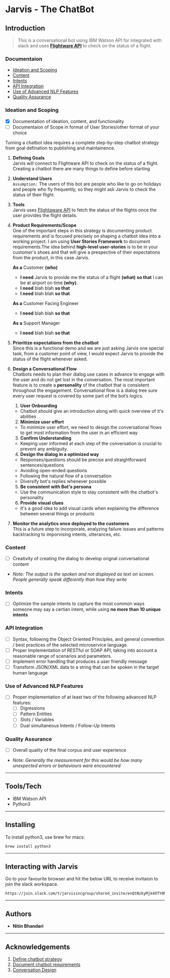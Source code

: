 # Jarvis - The ChatBot

## Introduction 
> This is a conversational bot using IBM Watson API for <project> integrated with slack and uses [**Flightware API**](https://flightaware.com/commercial/flightxml/) to check on the status of a flight. 

### Documentaion
- [Ideation and Scoping](#ideation-and-scoping)
- [Content ](#content)
- [Intents](#intents)
- [API Integration](#api-integration)
- [Use of Advanced NLP Features](#use-of-advanced-nlp-features)
- [Quality Assurance](#quality-assurance)

### Ideation and Scoping
  - [x] Documentation of ideation, content, and functionality
  - [ ] Documentaion of Scope in format of User Stories/other format of your choice
  
  Turning a chatbot idea requires a complete step-by-step chatbot strategy from goal defination to publishing and maintainence. 
  
   1. **Defining Goals**\
        Jarvis will connect to Flightware API to check on the status of a flight. Creating a chatbot there are many things to     define before starting

   2. **Understand Users**\
        `Assumption:` The users of this bot are people who like to go on holidays and people who fly frequently, so they might ask Jarvis to check the status of their flight. 

   3. **Tools**\
        Jarvis uses [Flightaware API](https://flightaware.com/commercial/flightxml/) to fetch the status of the flights once the user provides the flight details. 

   4. **Product Requirements/Scope**\
        One of the important steps in this strategy is documenting product requirements and is focused precisely on shaping a chatbot idea into a working project. I am using **User Stories Framework** to document requirements.The idea behind **high-level user-stories**  is to be in your customer's shoes and that will give a prespective of their expectations from the product, in this case Jarvis. 
        
        **As a** Customer **(who)**
        - **I need** Jarvis to provide me the status of a flight  **(what)** **so that** I can be at airport on time **(why)**. 
        - **I need** blah blah **so that**
        - **I need** blah blah **so that**
        
        **As a** Customer Facing Engineer 
        - **I need** blah blah **so that**
       
        **As a** Support Manager 
        - **I need** blah blah **so that**

   5. **Prioritize expectations from the chatbot**\
        Since this is a functional demo and we are just asking Jarvis one special task, from a customer point of view, I would expect Jarvis to provide the status of the flight whenever asked. 

   6. **Design a Conversational Flow**\
        Chatbots needs to plan their dialog use cases in advance to engage with the user and do not get lost in the conversation. The most important feature is to create a **personality** of the chatbot that is consistent throughout the engagement. Conversational flow is a dialog tree sure every user request is covered by some part of the bot’s logics. 
        
         1. **User Onboarding**  
         - Chatbot should give an introduction along with quick overview of it's abilities
          
         2. **Minimize user effort**
         - To minimize user effort, we need to design the conversational flows to get most information from the user in an efficient way
         
         3. **Confirm Understanding**
         - Keeping user informed at each step of the conversation is crucial to prevent any ambiguity. 
         
         4. **Design the dialog in a optimized way**
         - Responses/questions should be precise and straightforward sentences/questions
         - Avoiding open-ended questions
         - Following the natural flow of a conversation
         - Diversify bot's replies whenever possible 
         
         5. **Be consistent with Bot's persona**
         - Use the communication style to stay consistent with the chatbot's personality
         
         6. **Provide visual clues**
         - It's a good idea to add visual cards when explaining the difference between several things or products
       
   7. **Monitor the analytics once deployed to the customers**\
        This is a future step to incorporate, analyzing failure issues and patterns backtracking to imporvising intents, utterances, etc. 
  

### Content
  - [ ] Creativity of creating the dialog to develop orignal conversational content
  - _Note: The output is the spoken and not displayed as text on screen. People generally speak differently than how they write_
 
### Intents
  - [ ] Optimize the sample intents to capture the most common ways someone may say a certian intent, while using **no more than 10 unique intents**

### API Integration
  - [ ] Syntax, following the Object Oriented Principles, and general convention / best practices of the selected microservice language. 
  - [ ] Proper Implementation of RESTful or SOAP API, taking into account a reasonable range of scenarios and parameters. 
  - [ ] Implement error handling that produces a user friendly message
  - [ ] Transform JSON/XML data to a string that can be spoken in the target human language

### Use of Advanced NLP Features
  - [ ] Proper implementation of at least two of the following advanced NLP features:
       - [ ] Digressions
       - [ ] Pattern Entities
       - [ ] Slots / Variables
       - [ ] Dual simultaneous Intents / Follow-Up Intents

### Quality Assurance
  - [ ] Overall quality of the final corpus and user experience
  - _Note: Generally the measurement for this would be how many unexpected errors or behaviours were encountered_ 

---

## Tools/Tech 
* IBM Watson API
* Python3

---

## Installing

To install python3, use brew for macs:
``` 
brew install python3
```

---

## Interacting with Jarvis

Go to your favourite browser and hit the below URL to receive invitaion to join the slack workspace.
```
https://join.slack.com/t/jarvisincgroup/shared_invite/enQtNzkyMjk4OTY0NDgzLWM0Y2VmNTIzODdmOWNmMjUyZTVkN2U3NzZiYTc0N2EyMDBmZWFjOTU4ZmE3MTA4NjMzOWFmNTIyMDJhNjRhMzA
```

---

## Authors
* **Nitin Bhandari** 

---

## Acknowledgements

1. [Define chatbot strategy](https://www.digiteum.com/10-steps-to-define-your-chatbot-strategy/)
2. [Document chatbot requirements](https://chatbotsmagazine.com/how-to-document-chatbot-requirements-7df81275cc66)
3. [Conversation Design](https://www.digiteum.com/conversational-ux-7-tips-creating-effective-chatbot-user-experience/)

